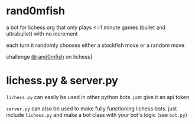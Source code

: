 # rand0mfish

a bot for lichess.org that only plays <=1 minute games (bullet and ultrabullet) with no increment

each turn it randomly chooses either a stockfish move or a random move

challenge [@rand0mfish](https://lichess.org/@/rand0mfish) on lichess]


# lichess.py & server.py

`lichess.py` can easily be used in other python bots. just give it an api token

`server.py` can also be used to make fully functioning lichess bots. just include `lichess.py` and make a bot class with your bot's logic (see `bot.py`)
